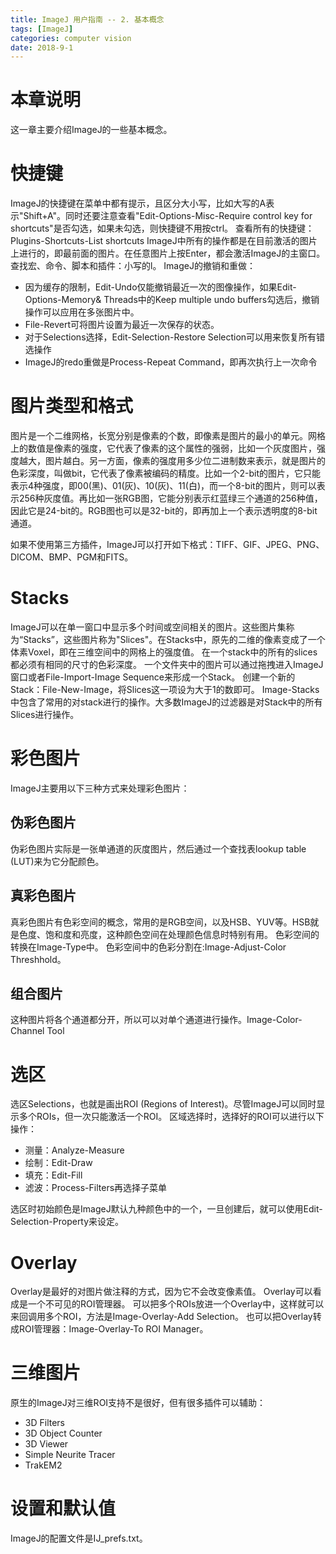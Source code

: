 ```yaml
---
title: ImageJ 用户指南 -- 2. 基本概念
tags: [ImageJ]
categories: computer vision 
date: 2018-9-1
---
```


# 本章说明
这一章主要介绍ImageJ的一些基本概念。

# 快捷键
ImageJ的快捷键在菜单中都有提示，且区分大小写，比如大写的A表示"Shift+A"。同时还要注意查看"Edit-Options-Misc-Require control key for shortcuts"是否勾选，如果未勾选，则快捷键不用按ctrl。
查看所有的快捷键：Plugins-Shortcuts-List shortcuts
ImageJ中所有的操作都是在目前激活的图片上进行的，即最前面的图片。在任意图片上按Enter，都会激活ImageJ的主窗口。
查找宏、命令、脚本和插件：小写的l。
ImageJ的撤销和重做：
- 因为缓存的限制，Edit-Undo仅能撤销最近一次的图像操作，如果Edit-Options-Memory& Threads中的Keep multiple undo buffers勾选后，撤销操作可以应用在多张图片中。
- File-Revert可将图片设置为最近一次保存的状态。
- 对于Selections选择，Edit-Selection-Restore Selection可以用来恢复所有错选操作
- ImageJ的redo重做是Process-Repeat Command，即再次执行上一次命令

# 图片类型和格式
图片是一个二维网格，长宽分别是像素的个数，即像素是图片的最小的单元。网格上的数值是像素的强度，它代表了像素的这个属性的强弱，比如一个灰度图片，强度越大，图片越白。另一方面，像素的强度用多少位二进制数来表示，就是图片的色彩深度，叫做bit，它代表了像素被编码的精度。比如一个2-bit的图片，它只能表示4种强度，即00(黑)、01(灰)、10(灰)、11(白)，而一个8-bit的图片，则可以表示256种灰度值。再比如一张RGB图，它能分别表示红蓝绿三个通道的256种值，因此它是24-bit的。RGB图也可以是32-bit的，即再加上一个表示透明度的8-bit通道。

如果不使用第三方插件，ImageJ可以打开如下格式：TIFF、GIF、JPEG、PNG、DICOM、BMP、PGM和FITS。

# Stacks
ImageJ可以在单一窗口中显示多个时间或空间相关的图片。这些图片集称为“Stacks”，这些图片称为"Slices"。在Stacks中，原先的二维的像素变成了一个体素Voxel，即在三维空间中的网格上的强度值。
在一个stack中的所有的slices都必须有相同的尺寸的色彩深度。
一个文件夹中的图片可以通过拖拽进入ImageJ窗口或者File-Import-Image Sequence来形成一个Stack。
创建一个新的Stack：File-New-Image，将Slices这一项设为大于1的数即可。
Image-Stacks中包含了常用的对stack进行的操作。大多数ImageJ的过滤器是对Stack中的所有Slices进行操作。

# 彩色图片
ImageJ主要用以下三种方式来处理彩色图片：
## 伪彩色图片
伪彩色图片实际是一张单通道的灰度图片，然后通过一个查找表lookup table (LUT)来为它分配颜色。
## 真彩色图片
真彩色图片有色彩空间的概念，常用的是RGB空间，以及HSB、YUV等。HSB就是色度、饱和度和亮度，这种颜色空间在处理颜色信息时特别有用。
色彩空间的转换在Image-Type中。
色彩空间中的色彩分割在:Image-Adjust-Color Threshhold。
## 组合图片
这种图片将各个通道都分开，所以可以对单个通道进行操作。Image-Color-Channel Tool

# 选区
选区Selections，也就是画出ROI (Regions of Interest)。尽管ImageJ可以同时显示多个ROIs，但一次只能激活一个ROI。
区域选择时，选择好的ROI可以进行以下操作：
- 测量：Analyze-Measure
- 绘制：Edit-Draw
- 填充：Edit-Fill
- 滤波：Process-Filters再选择子菜单

选区时初始颜色是ImageJ默认九种颜色中的一个，一旦创建后，就可以使用Edit-Selection-Property来设定。

# Overlay
Overlay是最好的对图片做注释的方式，因为它不会改变像素值。
Overlay可以看成是一个不可见的ROI管理器。
可以把多个ROIs放进一个Overlay中，这样就可以来回调用多个ROI，方法是Image-Overlay-Add Selection。
也可以把Overlay转成ROI管理器：Image-Overlay-To ROI Manager。

# 三维图片
原生的ImageJ对三维ROI支持不是很好，但有很多插件可以辅助：
- 3D Filters
- 3D Object Counter
- 3D Viewer
- Simple Neurite Tracer
- TrakEM2

# 设置和默认值
ImageJ的配置文件是IJ\_prefs.txt。
